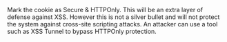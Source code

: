 
Mark the cookie as Secure & HTTPOnly. This will be an extra layer of defense against XSS. However this is not a silver bullet and will not protect the system against cross-site scripting attacks. An attacker can use a tool such as XSS Tunnel to bypass HTTPOnly protection.
